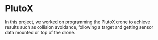 # PlutoX
In this project, we worked on programming the PlutoX drone to achieve results such as collision avoidance, following a target and getting sensor data mounted on top of the drone. 
